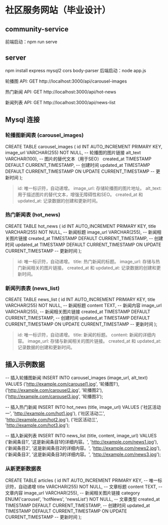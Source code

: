  # 社区服务网站（毕业设计）

## community-service
前端启动：npm run serve

## server
npm install express mysql2 cors body-parser
后端启动：node app.js

轮播图 API: GET http://localhost:3000/api/carousel-images

热门新闻 API: GET http://localhost:3000/api/hot-news

新闻列表 API: GET http://localhost:3000/api/news-list
## Mysql 连接
### 轮播图新闻表 (carousel_images)
CREATE TABLE carousel_images (
    id INT AUTO_INCREMENT PRIMARY KEY,
    image_url VARCHAR(255) NOT NULL, -- 轮播图的图片链接
    alt_text VARCHAR(100), -- 图片的替代文本（用于SEO）
    created_at TIMESTAMP DEFAULT CURRENT_TIMESTAMP, -- 创建时间
    updated_at TIMESTAMP DEFAULT CURRENT_TIMESTAMP ON UPDATE CURRENT_TIMESTAMP -- 更新时间
);
> id: 唯一标识符，自动递增。
image_url: 存储轮播图的图片地址。
alt_text: 用于描述图片的替代文本，增强无障碍性和SEO。
created_at 和 updated_at: 记录数据的创建和更新时间。
### 热门新闻表 (hot_news)
CREATE TABLE hot_news (
    id INT AUTO_INCREMENT PRIMARY KEY,
    title VARCHAR(255) NOT NULL, -- 新闻标题
    image_url VARCHAR(255), -- 新闻相关图片链接
    created_at TIMESTAMP DEFAULT CURRENT_TIMESTAMP, -- 创建时间
    updated_at TIMESTAMP DEFAULT CURRENT_TIMESTAMP ON UPDATE CURRENT_TIMESTAMP -- 更新时间
);
> id: 唯一标识符，自动递增。
title: 热门新闻的标题。
image_url: 存储与热门新闻相关的图片链接。
created_at 和 updated_at: 记录数据的创建和更新时间。
### 新闻列表表 (news_list)
CREATE TABLE news_list (
    id INT AUTO_INCREMENT PRIMARY KEY,
    title VARCHAR(255) NOT NULL, -- 新闻标题
    content TEXT, -- 新闻内容
    image_url VARCHAR(255), -- 新闻相关图片链接
    created_at TIMESTAMP DEFAULT CURRENT_TIMESTAMP, -- 创建时间
    updated_at TIMESTAMP DEFAULT CURRENT_TIMESTAMP ON UPDATE CURRENT_TIMESTAMP -- 更新时间
);
> id: 唯一标识符，自动递增。
title: 新闻的标题。
content: 新闻的详细内容。
image_url: 存储与新闻相关的图片链接。
created_at 和 updated_at: 记录数据的创建和更新时间。

## 插入示例数据
-- 插入轮播图新闻
INSERT INTO carousel_images (image_url, alt_text) VALUES 
('http://example.com/carousel1.jpg', '轮播图1'),
('http://example.com/carousel2.jpg', '轮播图2'),
('http://example.com/carousel3.jpg', '轮播图3');

-- 插入热门新闻
INSERT INTO hot_news (title, image_url) VALUES 
('社区活动一', 'http://example.com/hot1.jpg'),
('社区活动二', 'http://example.com/hot2.jpg'),
('社区活动三', 'http://example.com/hot3.jpg');

-- 插入新闻列表
INSERT INTO news_list (title, content, image_url) VALUES 
('新闻条目1', '这是新闻条目1的详细内容。', 'http://example.com/news1.jpg'),
('新闻条目2', '这是新闻条目2的详细内容。', 'http://example.com/news2.jpg'),
('新闻条目3', '这是新闻条目3的详细内容。', 'http://example.com/news3.jpg');

### 从新更新数据表
CREATE TABLE articles (
    id INT AUTO_INCREMENT PRIMARY KEY,       -- 唯一标识符，自动递增
    title VARCHAR(255) NOT NULL,             -- 文章标题
    content TEXT,                            -- 文章内容
    image_url VARCHAR(255),                  -- 新闻相关图片链接
    category ENUM('carousel', 'hotNews', 'newsList') NOT NULL,  -- 文章类型
    created_at TIMESTAMP DEFAULT CURRENT_TIMESTAMP, -- 创建时间
    updated_at TIMESTAMP DEFAULT CURRENT_TIMESTAMP ON UPDATE CURRENT_TIMESTAMP -- 更新时间
);



